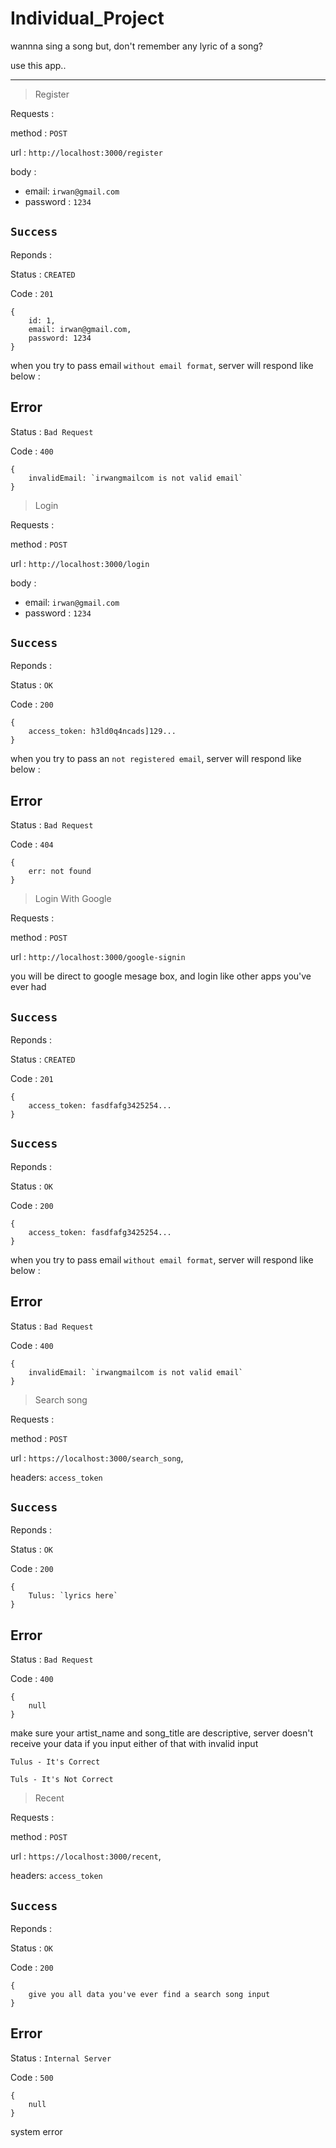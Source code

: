 # Individual_Project

wannna sing a song but, don't remember any lyric of a song?

use this app..

---

> Register

Requests :

method : `POST`

url : `http://localhost:3000/register`

body :

- email: `irwan@gmail.com`
- password : `1234`

## `Success`

Reponds : 

Status : `CREATED`

Code : `201`

~~~
{
    id: 1,
    email: irwan@gmail.com,
    password: 1234
}
~~~

when you try to pass email `without email format`, server will respond like below :

## Error

Status : `Bad Request`

Code : `400`

~~~
{
    invalidEmail: `irwangmailcom is not valid email`
}
~~~

> Login

Requests :

method : `POST`

url : `http://localhost:3000/login`

body :

- email: `irwan@gmail.com`
- password : `1234`

## `Success`

Reponds : 

Status : `OK`

Code : `200`

~~~
{
    access_token: h3ld0q4ncads]129...
}
~~~

when you try to pass an `not registered email`, server will respond like below :

## Error

Status : `Bad Request`

Code : `404`

~~~
{
    err: not found
}
~~~

> Login With Google

Requests :

method : `POST`

url : `http://localhost:3000/google-signin`

you will be direct to google mesage box, and login like other apps you've ever had

## `Success`

Reponds : 

Status : `CREATED`

Code : `201`

~~~
{
    access_token: fasdfafg3425254...
}
~~~

## `Success`

Reponds : 

Status : `OK`

Code : `200`

~~~
{
    access_token: fasdfafg3425254...
}
~~~

when you try to pass email `without email format`, server will respond like below :

## Error

Status : `Bad Request`

Code : `400`

~~~
{
    invalidEmail: `irwangmailcom is not valid email`
}
~~~

> Search song

Requests :

method : `POST`

url : `https://localhost:3000/search_song`,

headers: `access_token`

## `Success`

Reponds : 

Status : `OK`

Code : `200`

~~~
{
    Tulus: `lyrics here`
}
~~~

## Error

Status : `Bad Request`

Code : `400`

~~~
{
    null 
}
~~~

make sure your artist_name and song_title are descriptive, server doesn't receive your data if you input either of that with invalid input 


`Tulus - It's Correct`

`Tuls - It's Not Correct` 


> Recent

Requests :

method : `POST`

url : `https://localhost:3000/recent`,

headers: `access_token`

## `Success`

Reponds : 

Status : `OK`

Code : `200`

~~~
{
    give you all data you've ever find a search song input
}
~~~

## Error

Status : `Internal Server`

Code : `500`

~~~
{
    null 
}
~~~

system error

